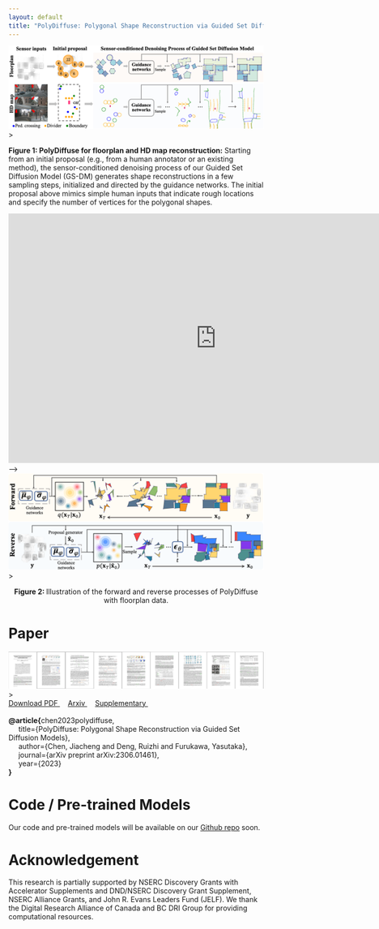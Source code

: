 ```yaml
---
layout: default
title: "PolyDiffuse: Polygonal Shape Reconstruction via Guided Set Diffusion Models"
---
```


<div>
	<img width="900" src="assets/img/teaser.png" class="center"> 
</div>>
<p>
<strong>Figure 1: PolyDiffuse for floorplan and HD map reconstruction:</strong> Starting from an initial proposal (e.g., from a human annotator or an existing method), the sensor-conditioned denoising process of our Guided Set Diffusion Model (GS-DM) generates shape reconstructions in a few sampling steps, initialized and directed by the guidance networks. The initial proposal above mimics simple human inputs that indicate rough locations and specify the number of vertices  for the polygonal shapes.
</p>


<div>
<iframe width="820" height="492" src="https://www.youtube.com/embed/pipJqdbH8XI" title="YouTube video player" frameborder="0" allow="accelerometer; autoplay; clipboard-write; encrypted-media; gyroscope; picture-in-picture" allowfullscreen></iframe>
</div> -->



<div>
	<img width="900" src="assets/img/method_figure.png" class="center"> 
</div>>

<p style="text-align:center">
	<strong> Figure 2: </strong>Illustration of the forward and reverse processes of PolyDiffuse with floorplan data.
</p>


# Paper

<div>
	<a href=".">
	<img class="thumbnail" src="assets/img/thumbnail.png"> 
	</a>
</div>>

<div class="text-center">
	<a href="assets/paper.pdf"> Download PDF </a> &nbsp; &nbsp; <a href="https://arxiv.org/abs/2306.01461"> Arxiv </a> &nbsp; &nbsp; <a href="assets/supp.pdf"> Supplementary </a> &nbsp; &nbsp; 
	<!-- <a href="assets/poster.pdf"> Poster </a> -->
</div>

<br>
<div class="bibtex-box">
	<strong>@article{</strong>chen2023polydiffuse,
	<br>
	&nbsp;&nbsp;&nbsp;&nbsp; title={PolyDiffuse: Polygonal Shape Reconstruction via Guided Set Diffusion Models}, 
	<br> 
	&nbsp;&nbsp;&nbsp;&nbsp; author={Chen, Jiacheng and Deng, Ruizhi and Furukawa, Yasutaka},
	<br> 
	&nbsp;&nbsp;&nbsp;&nbsp; journal={arXiv preprint arXiv:2306.01461},
	<br> 
	&nbsp;&nbsp;&nbsp;&nbsp; year={2023}<br><strong>}</strong>
</div>


# Code / Pre-trained Models

Our code and pre-trained models will be available on our [Github repo](https://github.com/woodfrog/poly-diffuse) soon.


# Acknowledgement

This research is partially supported by NSERC Discovery Grants with Accelerator Supplements and DND/NSERC Discovery Grant Supplement, NSERC Alliance Grants, and John R. Evans Leaders Fund (JELF). We thank the Digital Research Alliance of Canada and BC DRI Group for providing computational resources.
